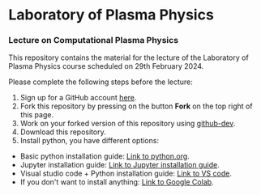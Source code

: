 # Laboratory of Plasma Physics
### Lecture on Computational Plasma Physics
This repository contains the material for the lecture of the Laboratory of Plasma Physics course scheduled on 29th February 2024.

Please complete the following steps before the lecture:

1. Sign up for a GitHub account [here](https://github.com/).
2. Fork this repository by pressing on the button **Fork** on the top right of this page.
3. Work on your forked version of this repository using [github-dev](https://github.dev/github/dev).
4. Download this repository.
5. Install python, you have different options:
* Basic python installation guide: [Link to python.org](https://wiki.python.org/moin/BeginnersGuide/Download).
* Jupyter installation guide: [Link to Jupyter installation guide](https://jupyter.org/install).
* Visual studio code + Python installation guide: [Link to VS code](https://code.visualstudio.com/docs/python/python-tutorial#__install-a-python-interpreter).
* If you don't want to install anything: [Link to Google Colab](https://colab.research.google.com/).

